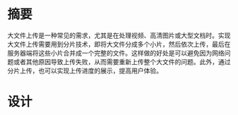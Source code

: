 # 摘要

大文件上传是一种常见的需求，尤其是在处理视频、高清图片或大型文档时。实现大文件上传需要用到分片技术，即将大文件分成多个小片，然后依次上传，最后在服务器端将这些小片合并成一个完整的文件。这样做的好处是可以避免因为网络问题或者其他原因导致上传失败，从而需要重新上传整个大文件的问题。此外，通过分片上传，也可以实现上传进度的展示，提高用户体验。

# 设计